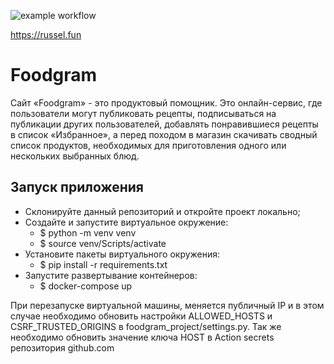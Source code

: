 ![example workflow](https://github.com/russel-07/foodgram-project/actions/workflows/foodgram_workflow.yml/badge.svg)

https://russel.fun

# Foodgram

Сайт «Foodgram» - это продуктовый помощник.
Это онлайн-сервис, где пользователи могут публиковать рецепты, подписываться на публикации других пользователей, добавлять понравившиеся рецепты в список «Избранное», а перед походом в магазин скачивать сводный список продуктов, необходимых для приготовления одного или нескольких выбранных блюд.

## Запуск приложения

- Склонируйте данный репозиторий и откройте проект локально;
- Создайте и запустите виртуальное окружение:
    - $ python -m venv venv
    - $ source venv/Scripts/activate
- Установите пакеты виртуального окружения:
    - $ pip install -r requirements.txt
- Запустите развертывание контейнеров:
    - $ docker-compose up


При перезапуске виртуальной машины, меняется публичный IP и в этом случае необходимо обновить настройки ALLOWED_HOSTS и CSRF_TRUSTED_ORIGINS в foodgram_project/settings.py. Так же необходимо обновить значение ключа HOST в Action secrets репозитория github.com